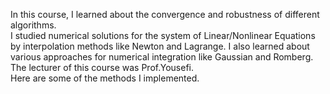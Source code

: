 In this course, I learned about the convergence and robustness of different algorithms.</br>
I studied numerical solutions for the system of Linear/Nonlinear Equations by interpolation methods like Newton and Lagrange. I also learned about various approaches for numerical integration like Gaussian and Romberg.</br>
The lecturer of this course was Prof.Yousefi.</br>
Here are some of the methods I implemented.
